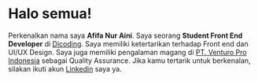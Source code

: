 # Halo semua! 

Perkenalkan nama saya **Afifa Nur Aini**.
Saya seorang **Student Front End Developer** di [Dicoding](https://www.dicoding.com/).
Saya memiliki ketertarikan terhadap Front end dan UI/UX Design.
Saya juga memiliki pengalaman magang di [PT. Venturo Pro Indonesia](https://drive.google.com/file/d/1e2L3gXFyjIr3J3Irl7B9TyxqNXQgCfrk/view?usp=sharing) sebagai Quality Assurance.
Jika kamu tertarik untuk berkenalan, silakan ikuti akun [Linkedin](www.linkedin.com/in/afifa2408) saya ya.

